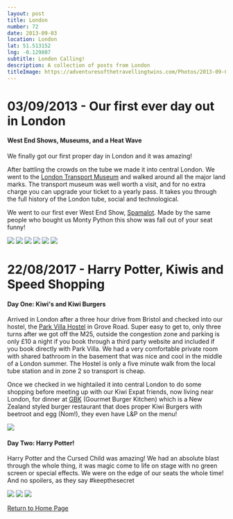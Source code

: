 ```yaml
---
layout: post
title: London
number: 72
date: 2013-09-03
location: London
lat: 51.513152
lng: -0.129807
subtitle: London Calling!
description: A collection of posts from London
titleImage: https://adventuresofthetravellingtwins.com/Photos/2013-09-03-London/P1010188.JPG
---
```


<h1>03/09/2013 - Our first ever day out in London</h1>
<h4>West End Shows, Museums, and a Heat Wave</h4>

We finally got our first proper day in London and it was amazing!

After battling the crowds on the tube we made it into central London. We went to the <a target="_blank" href="https://www.ltmuseum.co.uk/">London Transport Museum</a> and walked around all the major land marks.
The transport museum was well worth a visit, and for no extra charge you can upgrade your ticket to a yearly pass. It takes you through the full history of the London tube, social and technological. 

We went to our first ever West End Show, <a target="_blank" href="http://www.atgtickets.com/shows/spamalot/playhouse-theatre/">Spamalot</a>. Made by the same people who bought us Monty Python this show was fall out of your seat funny!

<img src="https://adventuresofthetravellingtwins.com/Photos/2013-09-03-London/P1010205.JPG" class="image1">
<img src="https://adventuresofthetravellingtwins.com/Photos/2013-09-03-London/IMG_3982.JPG" class="image1">
<img src="https://adventuresofthetravellingtwins.com/Photos/2013-09-03-London/IMG_3966.JPG" class="image1">
<img src="https://adventuresofthetravellingtwins.com/Photos/2013-09-03-London/IMG_3970.JPG" class="image1">
<img src="https://adventuresofthetravellingtwins.com/Photos/2013-09-03-London/IMG_3978.JPG" class="image1">
<img src="https://adventuresofthetravellingtwins.com/Photos/2013-09-03-London/P1010217.JPG" class="image1">

<h1>22/08/2017 - Harry Potter, Kiwis and Speed Shopping</h1>
<h4>Day One: Kiwi's and Kiwi Burgers</h4>

Arrived in London after a three hour drive from Bristol and checked into our hostel, the <a target="_blank" href="https://www.parkvilla.co.uk/">Park Villa Hostel</a> in Grove Road. Super easy to get to, only three turns after we got off the M25, outside the congestion zone and parking is only £10 a night if you book through a third party website and included if you book directly with Park Villa. We had a very comfortable private room with shared bathroom in the basement that was nice and cool in the middle of a London summer. The Hostel is only a five minute walk from the local tube station and in zone 2 so transport is cheap.

Once we checked in we hightailed it into central London to do some shopping before meeting up with our Kiwi Expat friends, now living near London, for dinner at <a target="_blank" href="https://www.gbk.co.uk/">GBK</a> (Gourmet Burger Kitchen) which is a New Zealand styled burger restaurant that does proper Kiwi Burgers with beetroot and egg (Nom!), they even have L&P on the menu!

<img src="https://drive.google.com/uc?id=0B9XzfNSrmvT4dERFN0gtZk45YkU" class="image1">

<h4>Day Two: Harry Potter!</h4>

Harry Potter and the Cursed Child was amazing! We had an absolute blast through the whole thing, it was magic come to life on stage with no green screen or special effects. We were on the edge of our seats the whole time! And no spoilers, as they say #keepthesecret

<img src="https://drive.google.com/uc?id=0B9XzfNSrmvT4SDY2SHdlTFhJT00" class="image1">
<img src="https://drive.google.com/uc?id=0B9XzfNSrmvT4RUJQaF9fRTVaMnM" class="image1">
<img src="https://drive.google.com/uc?id=0B9XzfNSrmvT4N284emEwdXlEZUE" class="image1">

<a href="https://adventuresofthetravellingtwins.com/">Return to Home Page</a>
